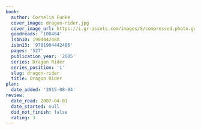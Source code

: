 ```yaml
---
book:
  author: Cornelia Funke
  cover_image: dragon-rider.jpg
  cover_image_url: https://i.gr-assets.com/images/S/compressed.photo.goodreads.com/books/1328004947l/100464._SX98_.jpg
  goodreads: '100464'
  isbn10: 190444248X
  isbn13: '9781904442486'
  pages: '527'
  publication_year: '2005'
  series: Dragon Rider
  series_position: '1'
  slug: dragon-rider
  title: Dragon Rider
plan:
  date_added: '2015-08-04'
review:
  date_read: 2007-04-01
  date_started: null
  did_not_finish: false
  rating: 3
---
```

